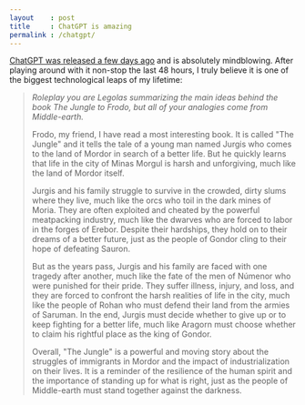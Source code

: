 ```yaml
---
layout    : post
title     : ChatGPT is amazing
permalink : /chatgpt/
---
```


[ChatGPT was released a few days ago](https://openai.com/blog/chatgpt/) and is
absolutely mindblowing. After playing around with it non-stop the last 48 hours,
I truly believe it is one of the biggest technological leaps of my lifetime:

> _Roleplay you are Legolas summarizing the main ideas behind the book The
> Jungle to Frodo, but all of your analogies come from Middle-earth._
>
> Frodo, my friend, I have read a most interesting book. It is called "The
> Jungle" and it tells the tale of a young man named Jurgis who comes to the
> land of Mordor in search of a better life. But he quickly learns that life in
> the city of Minas Morgul is harsh and unforgiving, much like the land of
> Mordor itself.
>
> Jurgis and his family struggle to survive in the crowded, dirty slums where
> they live, much like the orcs who toil in the dark mines of Moria. They are
> often exploited and cheated by the powerful meatpacking industry, much like
> the dwarves who are forced to labor in the forges of Erebor. Despite their
> hardships, they hold on to their dreams of a better future, just as the people
> of Gondor cling to their hope of defeating Sauron.
>
> But as the years pass, Jurgis and his family are faced with one tragedy after
> another, much like the fate of the men of Númenor who were punished for their
> pride. They suffer illness, injury, and loss, and they are forced to confront
> the harsh realities of life in the city, much like the people of Rohan who
> must defend their land from the armies of Saruman. In the end, Jurgis must
> decide whether to give up or to keep fighting for a better life, much like
> Aragorn must choose whether to claim his rightful place as the king of Gondor.
>
> Overall, "The Jungle" is a powerful and moving story about the struggles of
> immigrants in Mordor and the impact of industrialization on their lives. It is
> a reminder of the resilience of the human spirit and the importance of
> standing up for what is right, just as the people of Middle-earth must stand
> together against the darkness.
